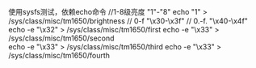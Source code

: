 使用sysfs测试，依赖echo命令 
//1-8级亮度 "1"-"8" 
echo "1" > /sys/class/misc/tm1650/brightness 
// 0-f "\x30-\x3f" 
// 0.-f. "\x40-\x4f" 
echo -e "\x32" > /sys/class/misc/tm1650/first 
echo -e "\x33" > /sys/class/misc/tm1650/second  
echo -e "\x33" > /sys/class/misc/tm1650/third 
echo -e "\x33" > /sys/class/misc/tm1650/fourth 
